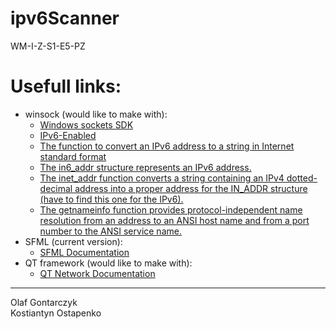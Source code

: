 # ipv6Scanner
WM-I-Z-S1-E5-PZ

# Usefull links:

<ul>
  <li>
    winsock (would like to make with):
    <ul>
      <li><a href="https://docs.microsoft.com/en-us/windows/win32/winsock/windows-sockets-start-page-2">Windows sockets SDK</a></li>
      <li><a href="https://docs.microsoft.com/en-us/windows/win32/winsock/ipv6-enabled-client-code-2">IPv6-Enabled</a></li>
      <li><a href="https://docs.microsoft.com/en-us/windows/win32/api/ip2string/nf-ip2string-rtlipv6addresstostringa">The function to convert an IPv6 address to a string in Internet standard format</a></li>
      <li><a href="https://docs.microsoft.com/en-us/previous-versions/windows/desktop/legacy/ms738560(v=vs.85)">The in6_addr structure represents an IPv6 address.</a></li>
      <li><a href="https://docs.microsoft.com/en-us/windows/win32/api/winsock2/nf-winsock2-inet_addr">The inet_addr function converts a string containing an IPv4 dotted-decimal address into a proper address for the IN_ADDR structure (have to find this one for the IPv6).</a></li>
      <li><a href="https://docs.microsoft.com/en-us/windows/win32/api/ws2tcpip/nf-ws2tcpip-getnameinfo">The getnameinfo function provides protocol-independent name resolution from an address to an ANSI host name and from a port number to the ANSI service name.</a></li>
    </ul>
  </li>
  <li>
    SFML (current version):
    <ul>
      <li><a href="https://www.sfml-dev.org/documentation/2.0/group__network.php">SFML Documentation</a></li>
    </ul>
  </li>
  <li>
    QT framework (would like to make with):
    <ul>
      <li><a href="https://doc.qt.io/qt-5/qtnetwork-index.html">QT Network Documentation</a></li>
    </ul>
  </li>
</ul>
<hr>
Olaf Gontarczyk<br/>
Kostiantyn Ostapenko</br>
